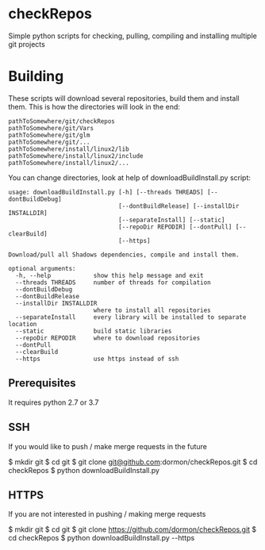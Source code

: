 # checkRepos
Simple python scripts for checking, pulling, compiling and installing multiple git projects

# Building
These scripts will download several repositories, build them and install them.
This is how the directories will look in the end:
```
pathToSomewhere/git/checkRepos
pathToSomewhere/git/Vars
pathToSomewhere/git/glm
pathToSomewhere/git/...
pathToSomewhere/install/linux2/lib
pathToSomewhere/install/linux2/include
pathToSomewhere/install/linux2/...
```

You can change directories, look at help of downloadBuildInstall.py script:
```
usage: downloadBuildInstall.py [-h] [--threads THREADS] [--dontBuildDebug]
                               [--dontBuildRelease] [--installDir INSTALLDIR]
                               [--separateInstall] [--static]
                               [--repoDir REPODIR] [--dontPull] [--clearBuild]
                               [--https]

Download/pull all Shadows dependencies, compile and install them.

optional arguments:
  -h, --help            show this help message and exit
  --threads THREADS     number of threads for compilation
  --dontBuildDebug
  --dontBuildRelease
  --installDir INSTALLDIR
                        where to install all repositories
  --separateInstall     every library will be installed to separate location
  --static              build static libraries
  --repoDir REPODIR     where to download repositories
  --dontPull
  --clearBuild
  --https               use https instead of ssh
```


## Prerequisites
It requires python 2.7 or 3.7

## SSH
If you would like to push / make merge requests in the future

$ mkdir git
$ cd git
$ git clone git@github.com:dormon/checkRepos.git
$ cd checkRepos
$ python downloadBuildInstall.py

## HTTPS
If you are not interested in pushing / making merge requests

$ mkdir git
$ cd git
$ git clone https://github.com/dormon/checkRepos.git
$ cd checkRepos
$ python downloadBuildInstall.py --https

